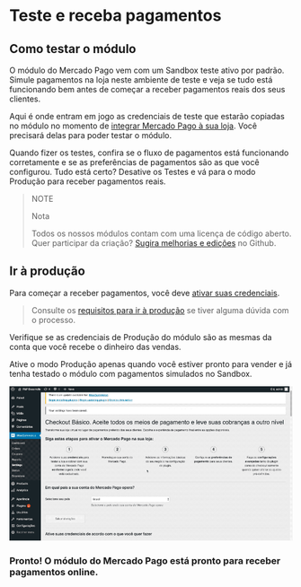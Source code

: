 # Teste e receba pagamentos

## Como testar o módulo

O módulo do Mercado Pago vem com um Sandbox teste ativo por padrão. Simule pagamentos na loja neste ambiente de teste e veja se tudo está funcionando bem antes de começar a receber pagamentos reais dos seus clientes. 

Aqui é onde entram em jogo as credenciais de teste que estarão copiadas no módulo no momento de [integrar Mercado Pago à sua loja](https://www.mercadopago.com.br/developers/pt/guides/plugins/woocommerce/integration/). Você precisará delas para poder testar o módulo.

Quando fizer os testes, confira se o fluxo de pagamentos está funcionando corretamente e se as preferências de pagamentos são as que você configurou. Tudo está certo? Desative os Testes e vá para o modo Produção para receber pagamentos reais.

> NOTE
>
> Nota
> 
> Todos os nossos módulos contam com uma licença de código aberto. Quer participar da criação? [Sugira melhorias e edições](https://github.com/mercadopago/cart-woocommerce) no Github.

## Ir à produção

Para começar a receber pagamentos, você deve [ativar suas credenciais](https://www.mercadopago.com/mlb/account/credentials/).

> Consulte os [requisitos para ir à produção](https://www.mercadopago.com.br/developers/pt/guides/payments/api/goto-production/) se tiver alguma dúvida com o processo.

Verifique se as credenciais de Produção do módulo são as mesmas da conta que você recebe o dinheiro das vendas. 

Ative o modo Produção apenas quando você estiver pronto para vender e já tenha testado o módulo com pagamentos simulados no Sandbox. 

![Fluxo homologação](/images/woocomerce/br_woo_homologacion.gif)

### **Pronto! O módulo do Mercado Pago está pronto para receber pagamentos online.**